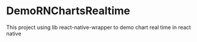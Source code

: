 # DemoRNChartsRealtime
This project using lib react-native-wrapper to demo chart real time in react native
